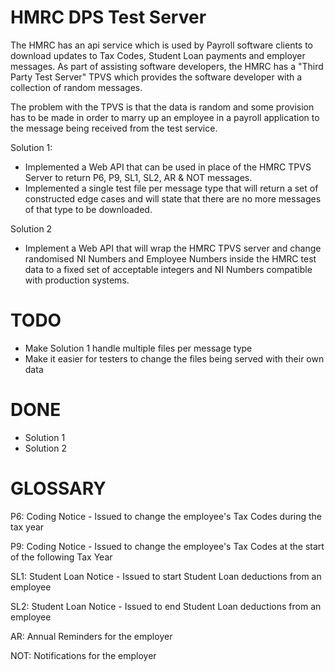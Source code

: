 # HMRC DPS Test Server

The HMRC has an api service which is used by Payroll software clients to download updates to Tax Codes, Student Loan payments and employer messages.  As part of assisting software developers, the HMRC has a "Third Party Test Server" TPVS which provides the software developer with a collection of random messages.

The problem with the TPVS is that the data is random and some provision has to be made in order to marry up an employee in a payroll application to the message being received from the test service.

Solution 1:
- Implemented a Web API that can be used in place of the HMRC TPVS Server to return P6, P9, SL1, SL2, AR & NOT messages.
- Implemented a single test file per message type that will return a set of constructed edge cases and will state that there are no more messages of that type to be downloaded.

Solution 2
- Implement a Web API that will wrap the HMRC TPVS server and change randomised NI Numbers and Employee Numbers inside the HMRC test data to a fixed set of acceptable integers and NI Numbers compatible with production systems.

# TODO

- Make Solution 1 handle multiple files per message type
- Make it easier for testers to change the files being served with their own data

# DONE

- Solution 1
- Solution 2

# GLOSSARY

P6: Coding Notice - Issued to change the employee's Tax Codes during the tax year

P9: Coding Notice - Issued to change the employee's Tax Codes at the start of the following Tax Year

SL1: Student Loan Notice - Issued to start Student Loan deductions from an employee

SL2: Student Loan Notice - Issued to end Student Loan deductions from an employee

AR: Annual Reminders for the employer

NOT: Notifications for the employer 
